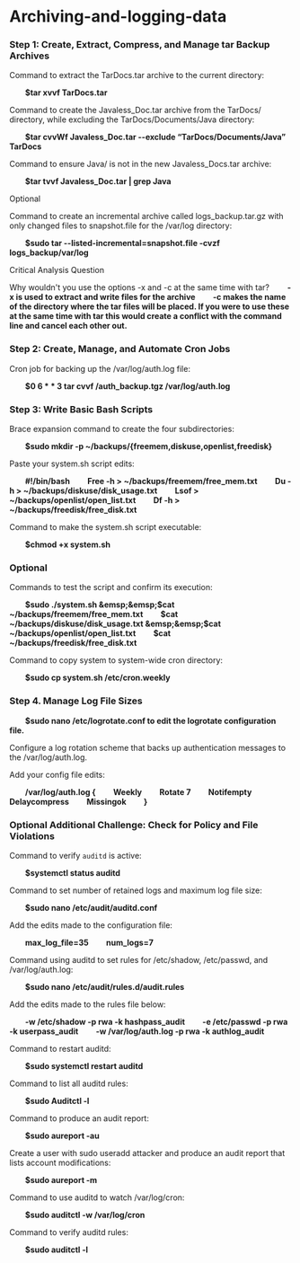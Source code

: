 # Archiving-and-logging-data
<h3>Step 1: Create, Extract, Compress, and Manage tar Backup Archives</h3>
Command to extract the TarDocs.tar archive to the current directory:

 &emsp;&emsp;**$tar xvvf TarDocs.tar**


Command to create the Javaless_Doc.tar archive from the TarDocs/ directory, while excluding the TarDocs/Documents/Java directory:

 &emsp;&emsp;**$tar cvvWf Javaless_Doc.tar --exclude “TarDocs/Documents/Java” TarDocs**


Command to ensure Java/ is not in the new Javaless_Docs.tar archive:

 &emsp;&emsp;**$tar tvvf Javaless_Doc.tar | grep Java**


Optional
 
Command to create an incremental archive called logs_backup.tar.gz with only changed files to snapshot.file for the /var/log directory:

 &emsp;&emsp;**$sudo tar --listed-incremental=snapshot.file -cvzf logs_backup/var/log**


Critical Analysis Question

Why wouldn't you use the options -x and -c at the same time with tar?
 &emsp;&emsp;**-x is used to extract and write files for the archive
 &emsp;&emsp;-c makes the name of the directory where the tar files will be placed. If you were to use these at the same time with tar this would create a conflict with the command line and cancel each other out.**


<h3>Step 2: Create, Manage, and Automate Cron Jobs</h3>
Cron job for backing up the /var/log/auth.log file:

 &emsp;&emsp;**$0 6 * * 3 tar cvvf /auth_backup.tgz /var/log/auth.log**



<h3>Step 3: Write Basic Bash Scripts</h3>
Brace expansion command to create the four subdirectories:

 &emsp;&emsp;**$sudo mkdir -p ~/backups/{freemem,diskuse,openlist,freedisk}**


Paste your system.sh script edits:

 &emsp;&emsp;**#!/bin/bash
 &emsp;&emsp;Free -h > ~/backups/freemem/free_mem.txt
 &emsp;&emsp;Du -h > ~/backups/diskuse/disk_usage.txt
 &emsp;&emsp;Lsof > ~/backups/openlist/open_list.txt
 &emsp;&emsp;Df -h > ~/backups/freedisk/free_disk.txt**


Command to make the system.sh script executable:

 &emsp;&emsp;**$chmod +x system.sh**



<h3>Optional</h3>

Commands to test the script and confirm its execution:

 &emsp;&emsp;**$sudo ./system.sh
 &emsp;&emsp;$cat ~/backups/freemem/free_mem.txt
 &emsp;&emsp;$cat ~/backups/diskuse/disk_usage.txt
 &emsp;&emsp;$cat ~/backups/openlist/open_list.txt
 &emsp;&emsp;$cat ~/backups/freedisk/free_disk.txt**




Command to copy system to system-wide cron directory:

 &emsp;&emsp;**$sudo cp system.sh /etc/cron.weekly**



<h3>Step 4. Manage Log File Sizes</h3>
 
 &emsp;&emsp;**$sudo nano /etc/logrotate.conf to edit the logrotate configuration file.**

Configure a log rotation scheme that backs up authentication messages to the /var/log/auth.log. 

Add your config file edits:

 &emsp;&emsp;**/var/log/auth.log {
 &emsp;&emsp;Weekly
 &emsp;&emsp;Rotate 7
 &emsp;&emsp;Notifempty
 &emsp;&emsp;Delaycompress
 &emsp;&emsp;Missingok
 &emsp;&emsp;}**



<h3>Optional Additional Challenge: Check for Policy and File Violations</h3>

Command to verify `auditd` is active:

 &emsp;&emsp;**$systemctl status auditd**


Command to set number of retained logs and maximum log file size:

 &emsp;&emsp;**$sudo nano /etc/audit/auditd.conf**


Add the edits made to the configuration file:

 &emsp;&emsp;**max_log_file=35 
 &emsp;&emsp;num_logs=7**


Command using auditd to set rules for /etc/shadow, /etc/passwd, and /var/log/auth.log:

 &emsp;&emsp;**$sudo nano /etc/audit/rules.d/audit.rules**

 
Add the edits made to the rules file below:

 &emsp;&emsp;**-w /etc/shadow -p rwa -k hashpass_audit
 &emsp;&emsp;-e /etc/passwd -p rwa -k userpass_audit
 &emsp;&emsp;-w /var/log/auth.log -p rwa -k authlog_audit**


Command to restart auditd:

 &emsp;&emsp;**$sudo systemctl restart auditd**


Command to list all auditd rules:

 &emsp;&emsp;**$sudo Auditctl -l**


Command to produce an audit report:

 &emsp;&emsp;**$sudo aureport -au**


Create a user with sudo useradd attacker and produce an audit report that lists account modifications:

 &emsp;&emsp;**$sudo aureport -m**


Command to use auditd to watch /var/log/cron:

 &emsp;&emsp;**$sudo auditctl -w /var/log/cron**


Command to verify auditd rules:

 &emsp;&emsp;**$sudo auditctl -l**


